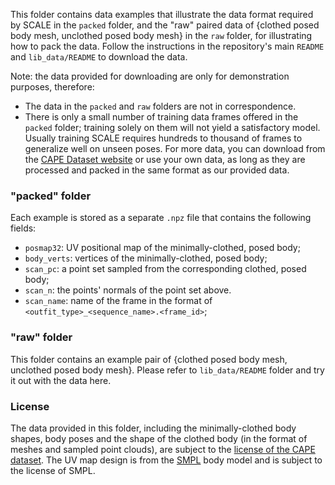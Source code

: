 This folder contains data examples that illustrate the data format required by SCALE in the `packed` folder, and the "raw" paired data of {clothed posed body mesh, unclothed posed body mesh} in the `raw` folder, for illustrating how to pack the data. Follow the instructions in the repository's main `README` and `lib_data/README` to download the data.

Note: the data provided for downloading are only for demonstration purposes, therefore:

- The data in the `packed` and `raw` folders are not in correspondence.
- There is only a small number of training data frames offered in the `packed` folder; training solely on them will not yield a satisfactory model. Usually training SCALE requires hundreds to thousand of frames to generalize well on unseen poses. For more data, you can download from the [CAPE Dataset website](https://cape.is.tue.mpg.de/dataset) or use your own data, as long as they are processed and packed in the same format as our provided data.

### "packed" folder
Each example is stored as a separate `.npz` file that contains the following fields:
- `posmap32`: UV positional map of the minimally-clothed, posed body;
- `body_verts`: vertices of the minimally-clothed, posed body;
- `scan_pc`: a point set sampled from the corresponding clothed, posed body;
- `scan_n`: the points' normals of the point set above.
- `scan_name`: name of the frame in the format of `<outfit_type>_<sequence_name>.<frame_id>`;

### "raw" folder

This folder contains an example pair of  {clothed posed body mesh, unclothed posed body mesh}. Please refer to `lib_data/README` folder and try it out with the data here.

### License

The data provided in this folder, including the minimally-clothed body shapes, body poses and the shape of the clothed body (in the format of meshes and sampled point clouds), are subject to the [license of the CAPE dataset](https://cape.is.tue.mpg.de/license). The UV map design is from the [SMPL](https://smpl.is.tue.mpg.de/) body model and is subject to the license of SMPL.